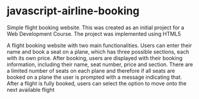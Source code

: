 # javascript-airline-booking

Simple flight booking website. This was created as an initial project for a Web Development Course. The project was implemented using HTML5

A flight booking website with two main functionalities. Users can enter their name and book a seat on a plane, which has three possible sections, each with its own price.
After booking, users are displayed with their booking information, including their name, seat number, price and section. 
There are a limited number of seats on each plane and therefore if all seats are booked on a plane the user is prompted with a message indicating that. After a flight is fully booked, users can select the option to move onto the next available flight
